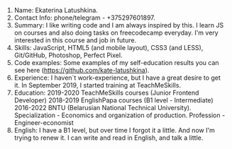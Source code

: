 1.	Name: Ekaterina Latushkina.
2.	Contact Info: phone/telegram - +375297601897.
3.	Summary: I like writing code and I am always inspired by this. I learn JS on courses and also doing tasks on freecodecamp everyday. I'm very interested in this course and job in future.
4.	Skills: JavaScript, HTML5 (and mobile layout), CSS3 (and LESS), Git/GitHub, Photoshop, Perfect Pixel.
5.	Code examples: Some examples of my self-education results you can see here (https://github.com/kate-latushkina).
6.	Experience: I haven`t work-experience, but I have a great desire to get it. In September 2019, I started training at TeachMeSkills.
7.	Education: 2019-2020 TeachMeSkills courses (Junior Frontend Developer) 2018-2019 EnglishPapa courses (B1 level - Intermediate) 2016-2022 BNTU (Belarusian National Technical University). Specialization - Economics and organization of production. Profession - Engineer-economist 
8.	English: I have a B1 level, but over time I forgot it a little. And now I'm trying to renew it. I can write and read in English, and talk a little.
